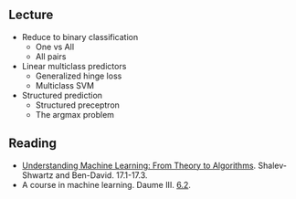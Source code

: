 ## Lecture
- Reduce to binary classification
    - One vs All
    - All pairs
- Linear multiclass predictors
    - Generalized hinge loss
    - Multiclass SVM
- Structured prediction
    - Structured preceptron
    - The argmax problem

## Reading
- [Understanding Machine Learning: From Theory to Algorithms](https://www.cs.huji.ac.il/~shais/UnderstandingMachineLearning/understanding-machine-learning-theory-algorithms.pdf). Shalev-Shwartz and Ben-David. 17.1-17.3.
- A course in machine learning. Daume III. [6.2](http://ciml.info/dl/v0_99/ciml-v0_99-ch06.pdf).
